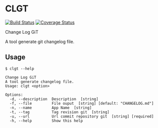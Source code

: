 # CLGT #
[![Build Status](https://travis-ci.org/toancong/clgt.png?branch=master)](https://travis-ci.org/toancong/clgt)
[![Coverage Status](https://coveralls.io/repos/github/toancong/clgt/badge.png?branch=master)](https://coveralls.io/github/toancong/clgt?branch=master)

Change Log GiT

A tool generate git changelog file.

## Usage ##

```
$ clgt --help

Change Log GiT
A tool generate changelog file.
Usage: clgt <option>

Options:
  -d, --description  Description  [string]
  -f, --file         File ouput  [string] [default: "CHANGELOG.md"]
  -n, --name         App Name  [string]
  -t, --tag          Tag revision git  [string]
  -u, --url          Url commit repository git  [string] [required]
  -h, --help         Show this help
```
